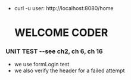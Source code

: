 ##
- curl -u user:<generated-password> http://localhost:8080/home
    <h1>WELCOME CODER</h1>

### UNIT TEST --see ch2, ch 6, ch 16
- we use formLogin test
- we also verify the header for a failed attempt 
